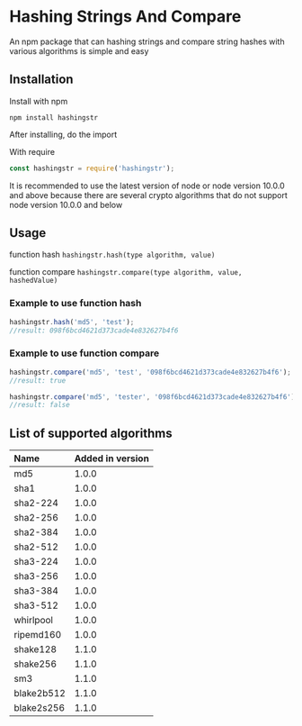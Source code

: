# Hashing Strings And Compare

An npm package that can hashing strings and compare string hashes with various algorithms is simple and easy

## Installation

Install with npm
```console
npm install hashingstr
```

After installing, do the import

With require
```javascript
const hashingstr = require('hashingstr');
```

It is recommended to use the latest version of node or node version 10.0.0 and above because there are several crypto algorithms that do not support node version 10.0.0 and below

## Usage

function hash `hashingstr.hash(type algorithm, value)`

function compare `hashingstr.compare(type algorithm, value, hashedValue)`

### Example to use function hash
```javascript
hashingstr.hash('md5', 'test');
//result: 098f6bcd4621d373cade4e832627b4f6
```

### Example to use function compare
```javascript
hashingstr.compare('md5', 'test', '098f6bcd4621d373cade4e832627b4f6');
//result: true

hashingstr.compare('md5', 'tester', '098f6bcd4621d373cade4e832627b4f6');
//result: false
```

## List of supported algorithms
| Name       | Added in version |
| :--------  | :--------------- |
| md5        | 1.0.0            |
| sha1       | 1.0.0            |
| sha2-224   | 1.0.0            |
| sha2-256   | 1.0.0            |
| sha2-384   | 1.0.0            |
| sha2-512   | 1.0.0            |
| sha3-224   | 1.0.0            |
| sha3-256   | 1.0.0            |
| sha3-384   | 1.0.0            |
| sha3-512   | 1.0.0            |
| whirlpool  | 1.0.0            |
| ripemd160  | 1.0.0            |
| shake128   | 1.1.0            |
| shake256   | 1.1.0            |
| sm3        | 1.1.0            |
| blake2b512 | 1.1.0            |
| blake2s256 | 1.1.0            |